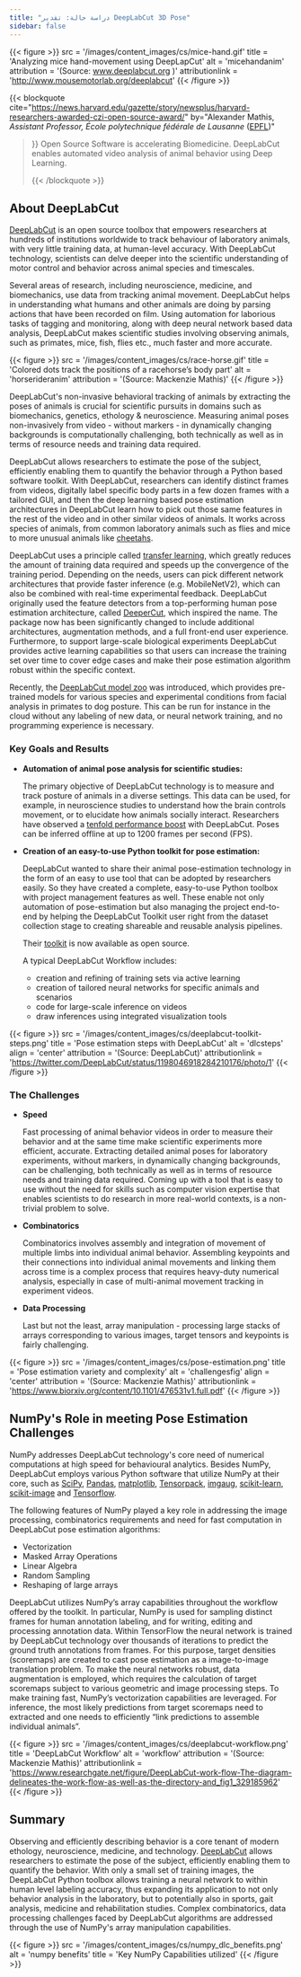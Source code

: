 ```yaml
---
title: "دراسة حالة: تقدير DeepLabCut 3D Pose"
sidebar: false
---
```


{{< figure >}}
src = '/images/content_images/cs/mice-hand.gif' title = 'Analyzing mice hand-movement using DeepLapCut' alt = 'micehandanim' attribution = '(Source: www.deeplabcut.org )' attributionlink = 'http://www.mousemotorlab.org/deeplabcut'
{{< /figure >}}

{{< blockquote cite="https://news.harvard.edu/gazette/story/newsplus/harvard-researchers-awarded-czi-open-source-award/" by="Alexander Mathis, *Assistant Professor, École polytechnique fédérale de Lausanne* ([EPFL](https://www.epfl.ch/en/))"
> }} Open Source Software is accelerating Biomedicine. DeepLabCut enables automated video analysis of animal behavior using Deep Learning. 
> 
> {{< /blockquote >}}

## About DeepLabCut

[DeepLabCut](https://github.com/DeepLabCut/DeepLabCut) is an open source toolbox that empowers researchers at hundreds of institutions worldwide to track behaviour of laboratory animals, with very little training data, at human-level accuracy. With DeepLabCut  technology, scientists can delve deeper into the scientific understanding of motor control and behavior across animal species and timescales.

Several areas of research, including neuroscience, medicine, and biomechanics, use data from tracking animal movement. DeepLabCut helps in understanding what humans and other animals are doing by parsing actions that have been recorded on film. Using automation for laborious tasks of tagging and monitoring, along with deep neural network based data analysis, DeepLabCut makes scientific studies involving observing animals, such as primates, mice, fish, flies etc., much faster and more accurate.

{{< figure >}}
src = '/images/content_images/cs/race-horse.gif' title = 'Colored dots track the positions of a racehorse’s body part' alt = 'horserideranim' attribution = '(Source: Mackenzie Mathis)'
{{< /figure >}}

DeepLabCut's non-invasive behavioral tracking of animals by extracting the poses of animals is crucial for scientific pursuits in domains such as biomechanics, genetics, ethology & neuroscience. Measuring animal poses non-invasively from video - without markers - in dynamically changing backgrounds is computationally challenging, both technically as well as in terms of resource needs and training data required.

DeepLabCut allows researchers to estimate the pose of the subject, efficiently enabling them to quantify the behavior through a Python based software toolkit.  With DeepLabCut, researchers can identify distinct frames from videos, digitally label specific body parts in a few dozen frames with a tailored GUI, and then the deep learning based pose estimation architectures in DeepLabCut learn how to pick out those same features in the rest of the video and in other similar videos of animals. It works across species of animals, from common laboratory animals such as flies and mice to more unusual animals like [cheetahs][cheetah-movement].

DeepLabCut uses a principle called [transfer learning](https://arxiv.org/pdf/1909.11229), which greatly reduces the amount of training data required and speeds up the convergence of the training period.  Depending on the needs, users can pick different network architectures that provide faster inference (e.g. MobileNetV2), which can also be combined with real-time experimental feedback. DeepLabCut originally used the feature detectors from a top-performing human pose estimation architecture, called [DeeperCut](https://arxiv.org/abs/1605.03170), which inspired the name. The package now has been significantly changed to include additional architectures, augmentation methods, and a full front-end user experience. Furthermore, to support large-scale biological experiments DeepLabCut provides active learning capabilities so that users can increase the training set over time to cover edge cases and make their pose estimation algorithm robust within the specific context.

Recently, the [DeepLabCut model zoo](http://www.mousemotorlab.org/dlc-modelzoo) was introduced, which provides pre-trained models for various species and experimental conditions from facial analysis in primates to dog posture. This can be run for instance in the cloud without any labeling of new data, or neural network training, and no programming experience is necessary.

### Key Goals and Results

* **Automation of animal pose analysis for scientific studies:**

  The primary objective of DeepLabCut technology is to measure and track posture of animals in a diverse settings. This data can be used, for example, in neuroscience studies to understand how the brain controls movement, or to elucidate how animals socially interact. Researchers have observed a [tenfold performance boost](https://www.biorxiv.org/content/10.1101/457242v1) with DeepLabCut. Poses can be inferred offline at up to 1200 frames per second (FPS).

* **Creation of an easy-to-use Python toolkit for pose estimation:**

  DeepLabCut wanted to share their animal pose-estimation technology in the form of an easy to use tool that can be adopted by researchers easily. So they have created a complete, easy-to-use Python toolbox with project management features as well. These enable not only automation of pose-estimation but also managing the project end-to-end by helping the DeepLabCut Toolkit user right from the dataset collection stage to creating shareable and reusable analysis pipelines.

  Their [toolkit][DLCToolkit] is now available as open source.

  A typical DeepLabCut Workflow includes:

  - creation and refining of training sets via active learning
  - creation of tailored neural networks for specific animals and scenarios
  - code for large-scale inference on videos
  - draw inferences using integrated visualization tools

{{< figure >}}
src = '/images/content_images/cs/deeplabcut-toolkit-steps.png' title = 'Pose estimation steps with DeepLabCut' alt = 'dlcsteps' align = 'center' attribution = '(Source: DeepLabCut)' attributionlink = 'https://twitter.com/DeepLabCut/status/1198046918284210176/photo/1'
{{< /figure >}}

### The Challenges

* **Speed**

    Fast processing of animal behavior videos in order to measure their behavior and at the same time make scientific experiments more efficient, accurate. Extracting detailed animal poses for laboratory experiments, without markers, in dynamically changing backgrounds, can be challenging, both technically as well as in terms of resource needs and training data required. Coming up with a tool that is easy to use without the need for skills such as computer vision expertise that enables scientists to do research in more real-world contexts, is a non-trivial problem to solve.

* **Combinatorics**

    Combinatorics involves assembly and integration of movement of multiple limbs into individual animal behavior. Assembling keypoints and their connections into individual animal movements and linking them across time is a complex process that requires heavy-duty numerical analysis, especially in case of multi-animal movement tracking in experiment videos.

* **Data Processing**

    Last but not the least, array manipulation - processing large stacks of arrays corresponding to various images, target tensors and keypoints is fairly challenging.

{{< figure >}}
src = '/images/content_images/cs/pose-estimation.png' title = 'Pose estimation variety and complexity' alt = 'challengesfig' align = 'center' attribution = '(Source: Mackenzie Mathis)' attributionlink = 'https://www.biorxiv.org/content/10.1101/476531v1.full.pdf'
{{< /figure >}}

## NumPy's Role in meeting Pose Estimation Challenges

NumPy addresses DeepLabCut technology's core need of numerical computations at high speed for behavioural analytics.  Besides NumPy, DeepLabCut employs various Python software that utilize NumPy at their core, such as [SciPy](https://www.scipy.org), [Pandas](https://pandas.pydata.org), [matplotlib](https://matplotlib.org), [Tensorpack](https://github.com/tensorpack/tensorpack), [imgaug](https://github.com/aleju/imgaug), [scikit-learn](https://scikit-learn.org/stable/), [scikit-image](https://scikit-image.org) and [Tensorflow](https://www.tensorflow.org).

The following features of NumPy played a key role in addressing the image processing, combinatorics requirements and need for fast computation in DeepLabCut pose estimation algorithms:

* Vectorization
* Masked Array Operations
* Linear Algebra
* Random Sampling
* Reshaping of large arrays

DeepLabCut utilizes NumPy’s array capabilities throughout the workflow offered by the toolkit. In particular, NumPy is used for sampling distinct frames for human annotation labeling, and for writing, editing and processing annotation data.  Within TensorFlow the neural network is trained by DeepLabCut technology over thousands of iterations to predict the ground truth annotations from frames. For this purpose, target densities (scoremaps) are created to cast pose estimation as a image-to-image translation problem. To make the neural networks robust, data augmentation is employed, which requires the calculation of target scoremaps subject to various geometric and image processing steps. To make training fast, NumPy’s vectorization capabilities are leveraged. For inference, the most likely predictions from target scoremaps need to extracted and one needs to efficiently “link predictions to assemble individual animals”.

{{< figure >}}
src = '/images/content_images/cs/deeplabcut-workflow.png' title = 'DeepLabCut Workflow' alt = 'workflow' attribution = '(Source: Mackenzie Mathis)' attributionlink = 'https://www.researchgate.net/figure/DeepLabCut-work-flow-The-diagram-delineates-the-work-flow-as-well-as-the-directory-and_fig1_329185962'
{{< /figure >}}

## Summary

Observing and efficiently describing behavior is a core tenant of modern ethology, neuroscience, medicine, and technology. [DeepLabCut](http://orga.cvss.cc/wp-content/uploads/2019/05/NathMathis2019.pdf) allows researchers to estimate the pose of the subject, efficiently enabling them to quantify the behavior. With only a small set of training images, the DeepLabCut Python toolbox allows training a neural network to within human level labeling accuracy, thus expanding its application to not only behavior analysis in the laboratory, but to potentially also in sports, gait analysis, medicine and rehabilitation studies. Complex combinatorics, data processing challenges faced by DeepLabCut algorithms are addressed through the use of NumPy's array manipulation capabilities.

{{< figure >}}
src = '/images/content_images/cs/numpy_dlc_benefits.png' alt = 'numpy benefits' title = 'Key NumPy Capabilities utilized'
{{< /figure >}}

[cheetah-movement]: https://www.technologynetworks.com/neuroscience/articles/interview-a-deeper-cut-into-behavior-with-mackenzie-mathis-327618

[DLCToolkit]: https://github.com/DeepLabCut/DeepLabCut

